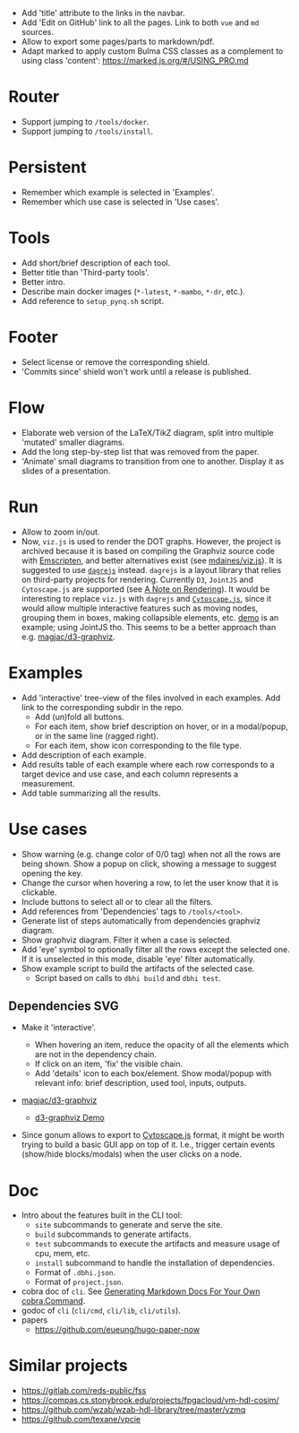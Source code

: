 - Add 'title' attribute to the links in the navbar.
- Add 'Edit on GitHub' link to all the pages. Link to both `vue` and `md` sources.
- Allow to export some pages/parts to markdown/pdf.
- Adapt marked to apply custom Bulma CSS classes as a complement to using class 'content': https://marked.js.org/#/USING_PRO.md

# Router

- Support jumping to `/tools/docker`.
- Support jumping to `/tools/install`.

# Persistent

- Remember which example is selected in 'Examples'.
- Remember which use case is selected in 'Use cases'.

# Tools

- Add short/brief description of each tool.
- Better title than 'Third-party tools'.
- Better intro.
- Describe main docker images (`*-latest`, `*-mambo`, `*-dr`, etc.).
- Add reference to `setup_pynq.sh` script.

# Footer

- Select license or remove the corresponding shield.
- 'Commits since' shield won't work until a release is published.

# Flow

- Elaborate web version of the LaTeX/TikZ diagram, split intro multiple 'mutated' smaller diagrams.
- Add the long step-by-step list that was removed from the paper.
- 'Animate' small diagrams to transition from one to another. Display it as slides of a presentation.

# Run

- Allow to zoom in/out.
- Now, `viz.js` is used to render the DOT graphs. However, the project is archived because it is based on compiling the Graphviz source code with [Emscripten](http://kripken.github.io/emscripten-site/), and better alternatives exist (see [mdaines/viz.js](https://github.com/mdaines/viz.js)). It is suggested to use [`dagrejs`](https://github.com/dagrejs) instead. `dagrejs` is a layout library that relies on third-party projects for rendering. Currently `D3`, `JointJS` and `Cytoscape.js` are supported (see [A Note on Rendering](https://github.com/dagrejs/dagre/wiki#a-note-on-rendering)). It would be interesting to replace `viz.js` with `dagrejs` and [`Cytoscape.js`](http://js.cytoscape.org/), since it would allow multiple interactive features such as moving nodes, grouping them in boxes, making collapsible elements, etc. [demo](http://cs.brown.edu/people/jcmace/d3/graph.html?id=small.json) is an example; using JointJS tho. This seems to be a better approach than e.g. [magjac/d3-graphviz](https://github.com/magjac/d3-graphviz).

# Examples

- Add 'interactive' tree-view of the files involved in each examples. Add link to the corresponding subdir in the repo.
  - Add (un)fold all buttons.
  - For each item, show brief description on hover, or in a modal/popup, or in the same line (ragged right).
  - For each item, show icon corresponding to the file type.
- Add description of each example.
- Add results table of each example where each row corresponds to a target device and use case, and each column represents a measurement.
- Add table summarizing all the results.

# Use cases

- Show warning (e.g. change color of 0/0 tag) when not all the rows are being shown. Show a popup on click, showing a message to suggest opening the key.
- Change the cursor when hovering a row, to let the user know that it is clickable.
- Include buttons to select all or to clear all the filters.
- Add references from 'Dependencies' tags to `/tools/<tool>`.
- Generate list of steps automatically from dependencies graphviz diagram.
- Show graphviz diagram. Filter it when a case is selected.
- Add 'eye' symbol to optionally filter all the rows except the selected one. If it is unselected in this mode, disable 'eye' filter automatically.
- Show example script to build the artifacts of the selected case.
  - Script based on calls to `dbhi build` and `dbhi test`.

## Dependencies SVG

- Make it 'interactive'.

  - When hovering an item, reduce the opacity of all the elements which are not in the dependency chain.
  - If click on an item, 'fix' the visible chain.
  - Add 'details' icon to each box/element. Show modal/popup with relevant info: brief description, used tool, inputs, outputs.

- [magjac/d3-graphviz](https://github.com/magjac/d3-graphviz)

  - [d3-graphviz Demo](https://bl.ocks.org/magjac/4acffdb3afbc4f71b448a210b5060bca)

- Since gonum allows to export to [Cytoscape.js](http://js.cytoscape.org/) format, it might be worth trying to build a basic GUI app on top of it. I.e., trigger certain events (show/hide blocks/modals) when the user clicks on a node.

# Doc

- Intro about the features built in the CLI tool:
  - `site` subcommands to generate and serve the site.
  - `build` subcommands to generate artifacts.
  - `test` subcommands to execute the artifacts and measure usage of cpu, mem, etc.
  - `install` subcommand to handle the installation of dependencies.
  - Format of `.dbhi.json`.
  - Format of `project.json`.
- cobra doc of `cli`. See [Generating Markdown Docs For Your Own cobra.Command](https://github.com/spf13/cobra/blob/master/doc/md_docs.md).
- godoc of `cli` (`cli/cmd`, `cli/lib`, `cli/utils`).
- papers
  - https://github.com/eueung/hugo-paper-now

# Similar projects

- https://gitlab.com/reds-public/fss
- https://compas.cs.stonybrook.edu/projects/fpgacloud/vm-hdl-cosim/
- https://github.com/wzab/wzab-hdl-library/tree/master/vzmq
- https://github.com/texane/vpcie
